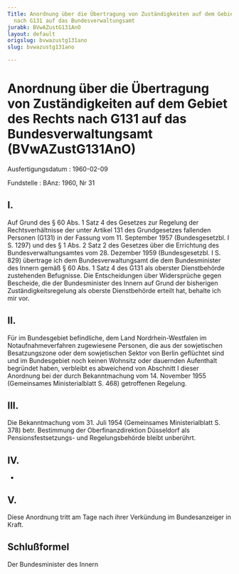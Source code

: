 ```yaml
---
Title: Anordnung über die Übertragung von Zuständigkeiten auf dem Gebiet des Rechts
  nach G131 auf das Bundesverwaltungsamt
jurabk: BVwAZustG131AnO
layout: default
origslug: bvwazustg131ano
slug: bvwazustg131ano

---
```


# Anordnung über die Übertragung von Zuständigkeiten auf dem Gebiet des Rechts nach G131 auf das Bundesverwaltungsamt (BVwAZustG131AnO)

Ausfertigungsdatum
:   1960-02-09

Fundstelle
:   BAnz: 1960, Nr 31

## I.

Auf Grund des § 60 Abs. 1 Satz 4 des Gesetzes zur Regelung der
Rechtsverhältnisse der unter Artikel 131 des Grundgesetzes fallenden
Personen (G131) in der Fassung vom 11. September 1957 (Bundesgesetzbl.
I S. 1297) und des § 1 Abs. 2 Satz 2 des Gesetzes über die Errichtung
des Bundesverwaltungsamtes vom 28. Dezember 1959 (Bundesgesetzbl. I S.
829) übertrage ich dem Bundesverwaltungsamt die dem Bundesminister des
Innern gemäß § 60 Abs. 1 Satz 4 des G131 als oberster Dienstbehörde
zustehenden Befugnisse. Die Entscheidungen über Widersprüche gegen
Bescheide, die der Bundesminister des Innern auf Grund der bisherigen
Zuständigkeitsregelung als oberste Dienstbehörde erteilt hat, behalte
ich mir vor.

## II.

Für im Bundesgebiet befindliche, dem Land Nordrhein-Westfalen im
Notaufnahmeverfahren zugewiesene Personen, die aus der sowjetischen
Besatzungszone oder dem sowjetischen Sektor von Berlin geflüchtet sind
und im Bundesgebiet noch keinen Wohnsitz oder dauernden Aufenthalt
begründet haben, verbleibt es abweichend von Abschnitt I dieser
Anordnung bei der durch Bekanntmachung vom 14. November 1955
(Gemeinsames Ministerialblatt S. 468) getroffenen Regelung.

## III.

Die Bekanntmachung vom 31. Juli 1954 (Gemeinsames Ministerialblatt S.
378) betr. Bestimmung der Oberfinanzdirektion Düsseldorf als
Pensionsfestsetzungs- und Regelungsbehörde bleibt unberührt.

## IV.

-

## V.

Diese Anordnung tritt am Tage nach ihrer Verkündung im Bundesanzeiger
in Kraft.

## Schlußformel

Der Bundesminister des Innern

